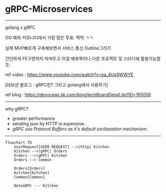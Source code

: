 # gRPC-Microservices

---

golang x gRPC 

GO 해외 커뮤니티에서 가장 많은 투표. 찍먹 ㄱㄱ

실제 MVP빠르게 구축해보면서 서비스 통신 Outline그리기

간단하게 FE구현까지 마쳐두고 이걸 배포쪽이나 다른 프로젝트 및 스터디에 활용가능할듯.




ref video : https://www.youtube.com/watch?v=ea_4Ug5WWYE


[데보션 블로그 : gRPC란? 그리고 golang에서 사용하기]  

ref blog : https://devocean.sk.com/blog/techBoardDetail.do?ID=165058


---

why gRPC?

- greater performance
- sending json by HTTP is expensive..
- *gRPC use Protocol Buffers as it's default seriliazation mechanism.*


---


```mermaid
flowchart TD
    UserRequest[USER REQUEST] -->|http| Kitchen
    Kitchen -->|gRPC| Orders
    Orders -->|gRPC| Kitchen
    Orders --> Common

    Orders[Orders]
    Kitchen[Kitchen]
    Common[Common]

    NoteGRPC --- Kitchen
